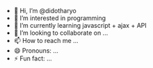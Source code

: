 - 👋 Hi, I’m @didotharyo
- 👀 I’m interested in programming 
- 🌱 I’m currently learning javascript + ajax + API
- 💞️ I’m looking to collaborate on ...
- 📫 How to reach me ...
- 😄 Pronouns: ...
- ⚡ Fun fact: ...

<!---
didotharyo/didotharyo is a ✨ special ✨ repository because its `README.md` (this file) appears on your GitHub profile.
You can click the Preview link to take a look at your changes.
--->
